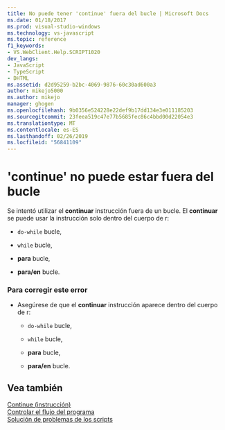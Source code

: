 ```yaml
---
title: No puede tener 'continue' fuera del bucle | Microsoft Docs
ms.date: 01/18/2017
ms.prod: visual-studio-windows
ms.technology: vs-javascript
ms.topic: reference
f1_keywords:
- VS.WebClient.Help.SCRIPT1020
dev_langs:
- JavaScript
- TypeScript
- DHTML
ms.assetid: d2d95259-b2bc-4069-9876-60c30ad600a3
author: mikejo5000
ms.author: mikejo
manager: ghogen
ms.openlocfilehash: 9b0356e524228e22def9b17dd134e3e011185203
ms.sourcegitcommit: 23feea519c47e77b5685fec86c4bbd00d22054e3
ms.translationtype: MT
ms.contentlocale: es-ES
ms.lasthandoff: 02/26/2019
ms.locfileid: "56841109"
---
```

# <a name="cant-have-continue-outside-of-loop"></a>'continue' no puede estar fuera del bucle
Se intentó utilizar el **continuar** instrucción fuera de un bucle. El **continuar** se puede usar la instrucción solo dentro del cuerpo de r:  
  
-   `do-while` bucle,  
  
-   `while` bucle,  
  
-   **para** bucle,  
  
-   **para/en** bucle.  
  
### <a name="to-correct-this-error"></a>Para corregir este error  
  
-   Asegúrese de que el **continuar** instrucción aparece dentro del cuerpo de r:  
  
    -   `do-while` bucle,  
  
    -   `while` bucle,  
  
    -   **para** bucle,  
  
    -   **para/en** bucle.  
  
## <a name="see-also"></a>Vea también  
 [Continue (instrucción)](../../javascript/reference/continue-statement-javascript.md)   
 [Controlar el flujo del programa](../../javascript/controlling-program-flow-javascript.md)   
 [Solución de problemas de los scripts](../../javascript/advanced/troubleshooting-your-scripts-javascript.md)
